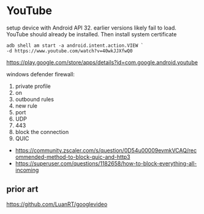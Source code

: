 # YouTube

setup device with Android API 32. earlier versions likely fail to load. YouTube
should already be installed. Then install system certificate

~~~
adb shell am start -a android.intent.action.VIEW `
-d https://www.youtube.com/watch?v=40wkJJXfwQ0
~~~

https://play.google.com/store/apps/details?id=com.google.android.youtube

windows defender firewall:

1. private profile
2. on
3. outbound rules
4. new rule
5. port
6. UDP
7. 443
8. block the connection
9. QUIC

- https://community.zscaler.com/s/question/0D54u00009evmkVCAQ/recommended-method-to-block-quic-and-http3
- https://superuser.com/questions/1182658/how-to-block-everything-all-incoming

## prior art

https://github.com/LuanRT/googlevideo
